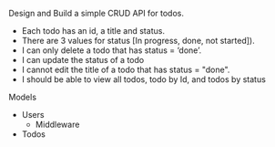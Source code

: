Design and Build a simple CRUD API for  todos.
- Each todo has an id, a title and status.
- There are 3 values for status [In progress, done, not started]).
- I can only delete a todo that has status = ‘done’.
- I can update the status of a todo
- I cannot edit the title of a todo that has status = "done".
- I should be able to view all todos, todo by Id, and todos by status


Models
* Users
  * Middleware
* Todos